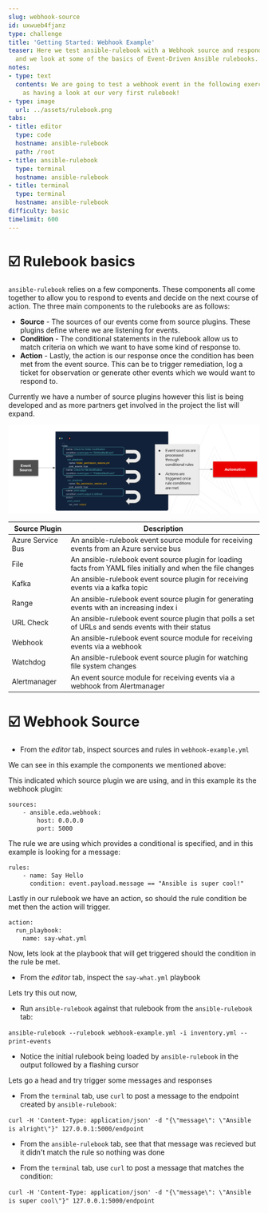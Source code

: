```yaml
---
slug: webhook-source
id: uxwueb4fjanz
type: challenge
title: 'Getting Started: Webhook Example'
teaser: Here we test ansible-rulebook with a Webhook source and respond to a trigger,
  and we look at some of the basics of Event-Driven Ansible rulebooks.
notes:
- type: text
  contents: We are going to test a webhook event in the following exercise as well
    as having a look at our very first rulebook!
- type: image
  url: ../assets/rulebook.png
tabs:
- title: editor
  type: code
  hostname: ansible-rulebook
  path: /root
- title: ansible-rulebook
  type: terminal
  hostname: ansible-rulebook
- title: terminal
  type: terminal
  hostname: ansible-rulebook
difficulty: basic
timelimit: 600
---
```


☑️  Rulebook basics
===

`ansible-rulebook` relies on a few components. These components all come together to allow you to respond to events and decide on the next course of action. The three main components to the rulebooks are as follows:

 - **Source** - The sources of our events come from source plugins. These plugins define where we are listening for events.
 - **Condition** - The conditional statements in the rulebook allow us to match criteria on which we want to have some kind of response to.
 - **Action** - Lastly, the action is our response once the condition has been met from the event source. This can be to trigger remediation, log a ticket for observation or generate other events which we would want to respond to.

Currently we have a number of source plugins however this list is being developed and as more partners get involved in the project the list will expand.

![Rulebook](../assets/rulebook.png)


|Source Plugin|  Description |
|--|--|
|  Azure Service Bus |  An ansible-rulebook event source module for receiving events from an Azure service bus|
|File|An ansible-rulebook event source plugin for loading facts from YAML files initially and when the file changes|
|Kafka|An ansible-rulebook event source plugin for receiving events via a kafka topic|
|Range|An ansible-rulebook event source plugin for generating events with an increasing index i|
|URL Check|An ansible-rulebook event source plugin that polls a set of URLs and sends events with their status|
|Webhook|An ansible-rulebook event source module for receiving events via a webhook|
|Watchdog|An ansible-rulebook event source plugin for watching file system changes|
|Alertmanager|An event source module for receiving events via a webhook from Alertmanager|


☑️ Webhook Source
===


- From the _editor_ tab, inspect sources and rules in `webhook-example.yml`

We can see in this example the components we mentioned above:

This indicated which source plugin we are using, and in this example its the webhook plugin:

    sources:
    	- ansible.eda.webhook:
    		host: 0.0.0.0
    		port: 5000

The rule we are using which provides a conditional is specified, and in this example is looking for a message:

    rules:
    	- name: Say Hello
    	  condition: event.payload.message == "Ansible is super cool!"



Lastly in our rulebook we have an action, so should the rule condition be met then the action will trigger.

    action:
      run_playbook:
        name: say-what.yml


Now,  lets look at the playbook that will get triggered should the condition in the rule be met.




- From the _editor_ tab, inspect the `say-what.yml` playbook

Lets try this out now,



- Run `ansible-rulebook` against that rulebook from the `ansible-rulebook` tab:



`ansible-rulebook --rulebook webhook-example.yml -i inventory.yml --print-events`



- Notice the initial rulebook being loaded by `ansible-rulebook` in the output followed by a flashing cursor


 Lets go a head and try trigger some messages and responses

- From the `terminal` tab, use `curl` to post a message to the endpoint created by `ansible-rulebook`:


`curl -H 'Content-Type: application/json' -d "{\"message\": \"Ansible is alright\"}" 127.0.0.1:5000/endpoint`



- From the `ansible-rulebook` tab, see that that message was recieved but it didn't match the rule so nothing was done



- From the `terminal` tab, use `curl` to post a message that matches the condition:



`curl -H 'Content-Type: application/json' -d "{\"message\": \"Ansible is super cool\"}" 127.0.0.1:5000/endpoint`
